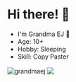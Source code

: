 # Hi there! 👋 
- I'm Grandma EJ 🌸 
- Age: 10+
-  Hobby: Sleeping
-  Skill: Copy Paster

<img align="center" src="https://github-readme-stats.vercel.app/api?username=grandmaej&show_icons=true&locale=en" alt="grandmaej"/>
<img align="center" src="https://github-readme-stats.vercel.app/api/top-langs/?username=GrandmaEJ&layout=compact&theme=radical">  
